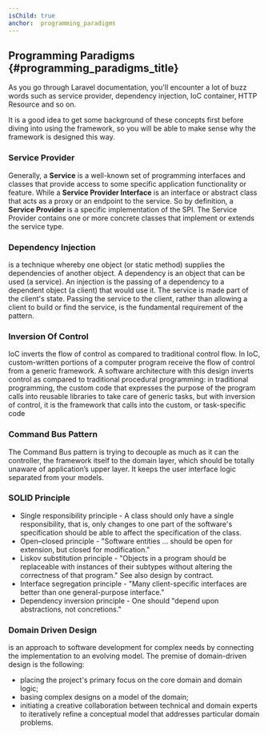 ```yaml
---
isChild: true
anchor:  programming_paradigms
---
```


## Programming Paradigms {#programming_paradigms_title}


As you go through Laravel documentation, you'll encounter a lot of buzz words such as service provider, dependency injection, IoC container, HTTP Resource and so on.

It is a good idea to get some background of these concepts first before diving into using  the framework, so you will be able to make sense why the framework is designed this way.


### Service Provider

Generally, a **Service** is a well-known set of programming interfaces and classes that provide access to some specific application functionality or feature. While a **Service Provider Interface** is an interface or abstract class that acts as a proxy or an endpoint to the service.
So by definition, a **Service Provider** is a specific implementation of the SPI. The Service Provider contains one or more concrete classes that implement or extends the service type.

### Dependency Injection

is a technique whereby one object (or static method) supplies the dependencies of another object. A dependency is an object that can be used (a service). An injection is the passing of a dependency to a dependent object (a client) that would use it. The service is made part of the client's state. Passing the service to the client, rather than allowing a client to build or find the service, is the fundamental requirement of the pattern.


### Inversion Of Control

IoC inverts the flow of control as compared to traditional control flow. In IoC, custom-written portions of a computer program receive the flow of control from a generic framework. A software architecture with this design inverts control as compared to traditional procedural programming: in traditional programming, the custom code that expresses the purpose of the program calls into reusable libraries to take care of generic tasks, but with inversion of control, it is the framework that calls into the custom, or task-specific code

### Command Bus Pattern

The Command Bus pattern is trying to decouple as much as it can the controller, the framework itself to the domain layer, which should be totally unaware of application’s upper layer. It keeps the user interface logic separated from your models.


### SOLID Principle

* Single responsibility principle - 
A class should only have a single responsibility, that is, only changes to one part of the software's specification should be able to affect the specification of the class.
* Open–closed principle - "Software entities ... should be open for extension, but closed for modification."
* Liskov substitution principle - "Objects in a program should be replaceable with instances of their subtypes without altering the correctness of that program." See also design by contract.
* Interface segregation principle - "Many client-specific interfaces are better than one general-purpose interface."
* Dependency inversion principle -  One should "depend upon abstractions, not concretions."

### Domain Driven Design

is an approach to software development for complex needs by connecting the implementation to an evolving model. The premise of domain-driven design is the following:

* placing the project's primary focus on the core domain and domain logic;
* basing complex designs on a model of the domain;
* initiating a creative collaboration between technical and domain experts to iteratively refine a conceptual model that addresses particular domain problems.